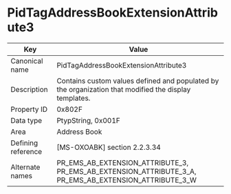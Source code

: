 # PidTagAddressBookExtensionAttribute3

| Key | Value |
|---|---|
| Canonical name | PidTagAddressBookExtensionAttribute3 |
| Description | Contains custom values defined and populated by the organization that modified the display templates. |
| Property ID | 0x802F |
| Data type | PtypString, 0x001F |
| Area | Address Book |
| Defining reference | [MS-OXOABK] section 2.2.3.34 |
| Alternate names | PR_EMS_AB_EXTENSION_ATTRIBUTE_3, PR_EMS_AB_EXTENSION_ATTRIBUTE_3_A, PR_EMS_AB_EXTENSION_ATTRIBUTE_3_W |
